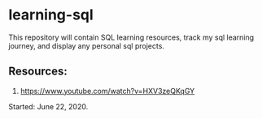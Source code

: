 # learning-sql
This repository will contain SQL learning resources, track my sql learning journey, and display any personal sql projects.
## Resources:
1. https://www.youtube.com/watch?v=HXV3zeQKqGY



Started: June 22, 2020. 
